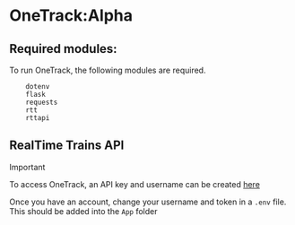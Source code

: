 # OneTrack:Alpha

## Required modules:

To run OneTrack, the following modules are required.

```
    dotenv
    flask
    requests
    rtt
    rttapi
```

## RealTime Trains API

> [!IMPORTANT]
> To access OneTrack, an API key and username can be created [here](https://api.rtt.io/accounts/register)
>
> Once you have an account, change your username and token in a `.env` file. This should be added into the `App` folder
